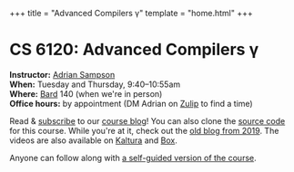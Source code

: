 +++
title = "Advanced Compilers γ"
template = "home.html"
+++
# CS 6120: Advanced Compilers γ

**Instructor:** [Adrian Sampson][adrian]  
**When:** Tuesday and Thursday, 9:40–10:55am  
**Where:** [Bard][] 140 (when we're in person)  
**Office hours:** by appointment (DM Adrian on [Zulip][] to find a time)

Read & [subscribe][rss] to our [course blog][blog]!
You can also clone the [source code][gh] for this course.
While you're at it, check out the [old blog from 2019][oldblog].
The videos are also available on [Kaltura][] and [Box][box].

Anyone can follow along with [a self-guided version of the course][self-guided].

[adrian]: https://www.cs.cornell.edu/~asampson/
[zulip]: https://cs6120.zulipchat.com
[blog]: @/blog/_index.md
[rss]: rss.xml
[gh]: https://github.com/sampsyo/cs6120
[oldblog]: https://www.cs.cornell.edu/courses/cs6120/2019fa/blog/
[kaltura]: https://vod.video.cornell.edu/channel/CS%2B6120/179754792
[box]: https://cornell.box.com/s/wb3387ebfbte9btx3weekmc8nij5glep
[lesson]: @/lesson/_index.md
[self-guided]: @/self-guided.md
[bard]: https://www.fs.cornell.edu/fs/facinfo/fs_facilInfo.cfm?facil_cd=2070
